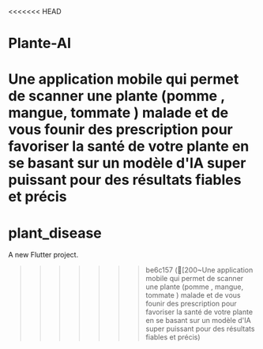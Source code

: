 <<<<<<< HEAD
# Plante-AI
Une application mobile qui permet de scanner une plante (pomme , mangue, tommate ) malade et de vous founir des prescription pour favoriser la santé de votre plante en se basant sur un modèle d'IA super puissant pour des résultats fiables et précis
=======
# plant_disease

A new Flutter project.
>>>>>>> be6c157 ([200~Une application mobile qui permet de scanner une plante (pomme , mangue, tommate ) malade et de vous founir des prescription pour favoriser la santé de votre plante en se basant sur un modèle d'IA super puissant pour des résultats fiables et précis)
